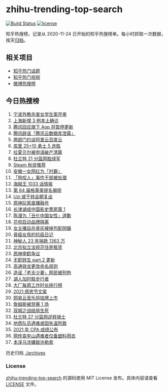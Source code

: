 # zhihu-trending-top-search

[![Build Status](https://github.com/justjavac/zhihu-trending-top-search/workflows/ci/badge.svg?branch=main)](https://github.com/justjavac/zhihu-trending-top-search/actions)
[![license](https://img.shields.io/github/license/justjavac/zhihu-trending-top-search)](https://github.com/justjavac/zhihu-trending-top-search/blob/main/LICENSE)

知乎热搜榜，记录从 2020-11-24 日开始的知乎热搜榜单。每小时抓取一次数据，按天[归档](./archives)。

## 相关项目

- [知乎热门话题](https://github.com/justjavac/zhihu-trending-hot-questions)
- [知乎热门视频](https://github.com/justjavac/zhihu-trending-hot-video)
- [微博热搜榜](https://github.com/justjavac/weibo-trending-hot-search)

## 今日热搜榜

<!-- BEGIN -->
<!-- 最后更新时间 Thu Nov 25 2021 19:11:46 GMT+0800 (China Standard Time) -->

1. [宁波外教杀害女学生案开审](https://www.zhihu.com/search?q=宁波外教)
1. [上海新增 3 例本土确诊](https://www.zhihu.com/search?q=上海疫情)
1. [腾讯回应旗下 App 将暂停更新](https://www.zhihu.com/search?q=腾讯)
1. [腾讯辟谣「腾讯云数据库泄露」](https://www.zhihu.com/search?q=腾讯)
1. [两部门约谈阿里云百度云](https://www.zhihu.com/search?q=工信部约谈)
1. [库里 25+10 勇士 5 连胜](https://www.zhihu.com/search?q=勇士)
1. [拉夏贝尔被申请破产清算](https://www.zhihu.com/search?q=拉夏贝尔)
1. [杜兰特 21 分篮网胜绿军](https://www.zhihu.com/search?q=篮网)
1. [Steam 秋促推荐](https://www.zhihu.com/search?q=steam)
1. [安徽一女网红为「村霸」](https://www.zhihu.com/search?q=村霸女网红)
1. [「狗咬人」事件干部被处理](https://www.zhihu.com/search?q=狗咬人)
1. [海贼王 1033 话情报](https://www.zhihu.com/search?q=海贼王)
1. [第 64 届格莱美提名揭晓](https://www.zhihu.com/search?q=格莱美)
1. [Uzi 或于转会期复出](https://www.zhihu.com/search?q=uzi)
1. [原神玩家直播融号](https://www.zhihu.com/search?q=原神)
1. [长津湖成中国影史票房第 1](https://www.zhihu.com/search?q=长津湖)
1. [陈漫为「丑化中国女性」道歉](https://www.zhihu.com/search?q=陈漫道歉)
1. [花呗启动品牌隔离](https://www.zhihu.com/search?q=花呗)
1. [女主播自杀骨灰被掉包配阴婚](https://www.zhihu.com/search?q=女主播自杀)
1. [骨癌女孩的抗癌日记](https://www.zhihu.com/search?q=骨癌女孩)
1. [神秘人 23 年捐款 1363 万](https://www.zhihu.com/search?q=神秘人捐款)
1. [北京拟立法规范住房租赁](https://www.zhihu.com/search?q=北京租房)
1. [原神申鹤争议](https://www.zhihu.com/search?q=原神)
1. [无职转生 part.2 更新](https://www.zhihu.com/search?q=无职转生)
1. [高通骁龙更改命名规则](https://www.zhihu.com/search?q=高通骁龙)
1. [造谣「老夫少妻」网民被刑拘](https://www.zhihu.com/search?q=老夫少妻)
1. [湖人加时胜步行者](https://www.zhihu.com/search?q=湖人)
1. [大厂每周工作时长排行榜](https://www.zhihu.com/search?q=大厂工作时长)
1. [2021 感恩节文案](https://www.zhihu.com/search?q=感恩节)
1. [网易云音乐将挂牌上市](https://www.zhihu.com/search?q=网易云音乐)
1. [詹姆斯被禁赛 1 场](https://www.zhihu.com/search?q=詹姆斯)
1. [双城之战结局生死](https://www.zhihu.com/search?q=双城之战)
1. [杜兰特 27 分篮网逆转骑士](https://www.zhihu.com/search?q=篮网)
1. [地质队员遇难或因失温所致](https://www.zhihu.com/search?q=地质队员)
1. [2021 年 CPA 成绩公布](https://www.zhihu.com/search?q=CPA成绩)
1. [网传哀牢山遇难者仅备塑料雨衣](https://www.zhihu.com/search?q=云南哀牢山)
1. [本泽马涉嫌敲诈勒索](https://www.zhihu.com/search?q=本泽马)

<!-- END -->

历史归档 [./archives](./archives)

### License

[zhihu-trending-top-search](https://github.com/justjavac/zhihu-trending-top-search)
的源码使用 MIT License 发布。具体内容请查看 [LICENSE](./LICENSE) 文件。
